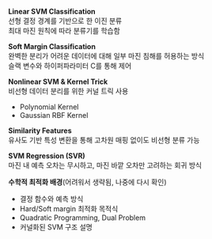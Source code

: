 **Linear SVM Classification**  
선형 결정 경계를 기반으로 한 이진 분류  
최대 마진 원칙에 따라 분류기를 학습함

**Soft Margin Classification**  
완벽한 분리가 어려운 데이터에 대해 일부 마진 침해를 허용하는 방식  
슬랙 변수와 하이퍼파라미터 C를 통해 제어

**Nonlinear SVM & Kernel Trick**  
비선형 데이터 분리를 위한 커널 트릭 사용  
- Polynomial Kernel  
- Gaussian RBF Kernel

**Similarity Features**  
유사도 기반 특성 변환을 통해 고차원 매핑 없이도 비선형 분류 가능

**SVM Regression (SVR)**  
마진 내 예측 오차는 무시하고, 마진 바깥 오차만 고려하는 회귀 방식

**수학적 최적화 배경**(어려워서 생략됨, 나중에 다시 확인)  
- 결정 함수와 예측 방식
- Hard/Soft margin 최적화 목적식
- Quadratic Programming, Dual Problem
- 커널화된 SVM 구조 설명
